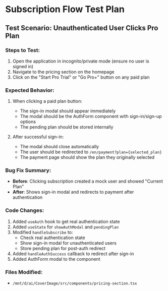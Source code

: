 # Subscription Flow Test Plan

## Test Scenario: Unauthenticated User Clicks Pro Plan

### Steps to Test:
1. Open the application in incognito/private mode (ensure no user is signed in)
2. Navigate to the pricing section on the homepage
3. Click on the "Start Pro Trial" or "Go Pro+" button on any paid plan

### Expected Behavior:
1. When clicking a paid plan button:
   - The sign-in modal should appear immediately
   - The modal should be the AuthForm component with sign-in/sign-up options
   - The pending plan should be stored internally

2. After successful sign-in:
   - The modal should close automatically
   - The user should be redirected to `/en/payment?plan={selected_plan}`
   - The payment page should show the plan they originally selected

### Bug Fix Summary:
- **Before**: Clicking subscription created a mock user and showed "Current Plan"
- **After**: Shows sign-in modal and redirects to payment after authentication

### Code Changes:
1. Added `useAuth` hook to get real authentication state
2. Added `useState` for `showAuthModal` and `pendingPlan`
3. Modified `handleSubscribe` to:
   - Check real authentication state
   - Show sign-in modal for unauthenticated users
   - Store pending plan for post-auth redirect
4. Added `handleAuthSuccess` callback to redirect after sign-in
5. Added AuthForm modal to the component

### Files Modified:
- `/mnt/d/ai/CoverImage/src/components/pricing-section.tsx`